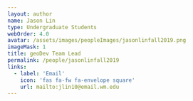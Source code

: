 ```yaml
---
layout: author
name: Jason Lin
type: Undergraduate Students
webOrder: 4.0
avatar: /assets/images/peopleImages/jasonlinfall2019.png
imageMask: 1
title: geoDev Team Lead
permalink: /people/jasonlinfall2019
links:
  - label: 'Email'
    icon: 'fas fa-fw fa-envelope square'
    url: mailto:jlin10@email.wm.edu
---
```

